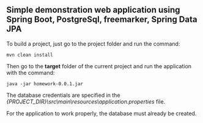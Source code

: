 ## Simple demonstration web application using Spring Boot, PostgreSql, freemarker, Spring Data JPA
To build a project, just go to the project folder and run the command:  

    mvn clean install

Then go to the **target** folder of the current project and run the application with the command:  
 
    java -jar homework-0.0.1.jar  
    
The database credentials are specified in the *{PROJECT_DIR}\src\main\resources\application.properties* file.
 
For the application to work properly, the database must already be created.
